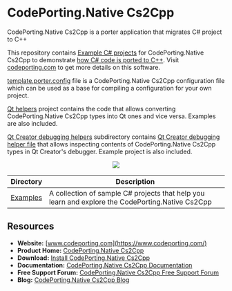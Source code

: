 ﻿# CodePorting.Native Cs2Cpp

CodePorting.Native Cs2Cpp is a porter application that migrates C# project to C++

This repository contains [Example C# projects](https://github.com/codeporting-native/codePorting-native-cs2cpp) for CodePorting.Native Cs2Cpp to demonstrate [how C# code is ported to C++](https://wiki.codeporting.com/native/cs2cpp/getting-started/). Visit [codeporting.com](https://www.codeporting.com/) to get more details on this software.

[template.porter.config](https://github.com/codeporting-native/codeporting-native-cs2cpp/blob/master/template.porter.config) file is a CodePorting.Native Cs2Cpp configuration file which can be used as a base for compiling a configuration for your own project.

[Qt helpers](https://github.com/codeporting-native/codeporting-native-cs2cpp/tree/master/qt_helpers) project contains the code that allows converting CodePorting.Native Cs2Cpp types into Qt ones and vice versa. Examples are also included.

[Qt Creator debugging helpers](https://github.com/codeporting-native/codeporting-native-cs2cpp/tree/master/qtcreator_debugging_helpers) subdirectory contains [Qt Creator debugging helper file](https://github.com/codeporting-native/codeporting-native-cs2cpp/blob/master/qtcreator_debugging_helpers/asposetypes.py) that allows inspecting contents of CodePorting.Native Cs2Cpp types in Qt Creator's debugger. Example project is also included.

<p align="center">
  <a title="Download complete sample C# projects code to test codeporting for C++" href="https://github.com/codeporting-native/codeporting-native-cs2cpp/archive/master.zip">
	<img src="https://raw.github.com/AsposeExamples/java-examples-dashboard/master/images/downloadZip-Button-Large.png" />
  </a>
</p>

Directory | Description
--------- | -----------
[Examples](https://github.com/codeporting-native/codeporting-native-cs2cpp)  | A collection of sample C# projects that help you learn and explore the CodePorting.Native Cs2Cpp

## Resources

+ **Website:** [www.codeporting.com](https://www.codeporting.com/)
+ **Product Home:** [CodePorting.Native Cs2Cpp](https://products.codeporting.com/native)
+ **Download:** [Install CodePorting.Native Cs2Cpp](https://downloads.codeporting.com/)
+ **Documentation:** [CodePorting.Native Cs2Cpp Documentation](https://wiki.codeporting.com/native/)
+ **Free Support Forum:** [CodePorting.Native Cs2Cpp Free Support Forum](https://forum.codeporting.com/)
+ **Blog:** [CodePorting.Native Cs2Cpp Blog](https://blog.codeporting.com/)
